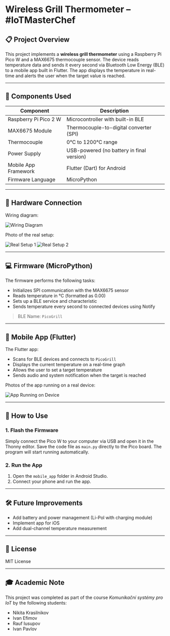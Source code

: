 # Wireless Grill Thermometer – #IoTMasterChef

## 📋 Project Overview

This project implements a **wireless grill thermometer** using a Raspberry Pi Pico W and a MAX6675 thermocouple sensor. The device reads temperature data and sends it every second via Bluetooth Low Energy (BLE) to a mobile app built in Flutter. The app displays the temperature in real-time and alerts the user when the target value is reached.

---

## 🔧 Components Used

| Component             | Description                               |
| --------------------- | ----------------------------------------- |
| Raspberry Pi Pico 2 W | Microcontroller with built-in BLE         |
| MAX6675 Module        | Thermocouple-to-digital converter (SPI)   |
| Thermocouple          | 0°C to 1200°C range                    |
| Power Supply          | USB-powered (no battery in final version) |
| Mobile App Framework  | Flutter (Dart) for Android                |
| Firmware Language     | MicroPython                               |

---

## 🔌 Hardware Connection

Wiring diagram:

![Wiring Diagram](images/wiring_diagram.jpg)

Photo of the real setup:

![Real Setup 1](images/real_setup_1.JPG)
![Real Setup 2](images/real_setup_2.JPG)

---

## 💻 Firmware (MicroPython)

The firmware performs the following tasks:

* Initializes SPI communication with the MAX6675 sensor
* Reads temperature in °C (formatted as 0.00)
* Sets up a BLE service and characteristic
* Sends temperature every second to connected devices using Notify

> BLE Name: `PicoGrill`

---

## 📱 Mobile App (Flutter)

The Flutter app:

* Scans for BLE devices and connects to `PicoGrill`
* Displays the current temperature on a real-time graph
* Allows the user to set a target temperature
* Sends audio and system notification when the target is reached

Photos of the app running on a real device:

![App Running on Device](images/app_running_on_a_real_device.jpg)

---

## 🚀 How to Use

### 1. Flash the Firmware

Simply connect the Pico W to your computer via USB and open it in the Thonny editor. Save the code file as `main.py` directly to the Pico board. The program will start running automatically.

### 2. Run the App

1. Open the `mobile_app` folder in Android Studio.
2. Connect your phone and run the app.

---

## 🛠️ Future Improvements

* Add battery and power management (Li-Pol with charging module)
* Implement app for iOS
* Add dual-channel temperature measurement

---

## 📃 License

MIT License

---

## 🎓 Academic Note

This project was completed as part of the course *Komunikační systémy pro IoT* by the following students:

* Nikita Krasilnikov
* Ivan Efimov
* Rauf Iusupov
* Ivan Pavlov
